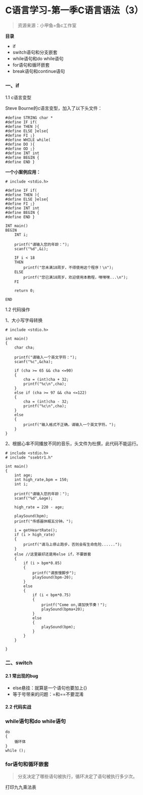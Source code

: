 # C语言学习-第一季C语言语法（3）

> 资源来源：小甲鱼=鱼c工作室

**目录**

- if
- switch语句和分支嵌套
- while语句和do while语句
- for语句和循环嵌套
- break语句和continue语句

### 一、if ###

1.1 c语言变型

Steve Bourne的c语言变型，加入了以下头文件：

	#define STRING char *
	#define IF if(
	#define THEN ){
	#define ELSE }else{
	#define FI ;}
	#define WHILE while(
	#define DO ){
	#define OD ;}
	#define INT int
	#define BEGIN {
	#define END }

**一个小案例应用：**

	# include <stdio.h>
	
	#define IF if(
	#define THEN ){ 
	#define ELSE }else{ 
	#define FI ;}
	#define INT int
	#define BEGIN {
	#define END }
	
	INT main() 
	BEGIN
		INT i;
		
		printf("请输入您的年龄：");
		scanf("%d",&i);
		
		IF i < 18
		THEN 
			printf("您未满18周岁，不得使用这个程序！\n");
		ELSE
			printf("您已满18周岁，欢迎使用本教程，嘿嘿嘿...\n");
		FI
		
		return 0;
	
	END

1.2 代码操作

1、大小写字母转换

	# include <stdio.h>
	
	int main()
	{
		char cha;
		
		printf("请输入一个英文字符：");
		scanf("%c",&cha);
		
		if (cha >= 65 && cha <=90)
		{
			cha = (int)cha + 32;
			printf("%c\n",cha);
		}
		else if (cha >= 97 && cha <=122)
		{
			cha = (int)cha - 32;
			printf("%c\n",cha);
		}
		else
		{
			printf("输入格式不正确，请输入一个英文字符。");
		}
	}

2、根据心率不同播放不同的音乐，头文件为杜撰，此代码不能运行。

	# include <stdio.h>
	# include "ssebtr1.h"
	
	int main()
	{
		int age;
		int high_rate,bpm = 150;
		int i;
		
		printf("请输入您的年龄：");
		scanf("%d",&age);
		
		high_rate = 220 - age;
		
		playSound(bpm);
		printf("传感器休眠五分钟。");
		
		i = getHeartRate();
		if (i > high_rate)
		{
			printf("请马上停止跑步，否则会有生命危险......");
		}
		else //这里最好还是用else if，不要嵌套 
		{
			if (i > bpm*0.85)
			{
				printf("请放慢脚步");
				playSound(bpm-20);
			}
			else
			{
				if (i < bpm*0.75)
				{
					printf("Come on,请加快节奏！");
					playSound(bpma+20);
				}
				else
				{
					playSound(bpm);
				}
			}
		}
			
	}



### 二、switch ###

#### 2.1 常出现的bug ####

- else悬挂：就算是一个语句也要加上{}
- 等于号带来的问题：=和==不要混淆

#### 2.2 代码实战 ####



### while语句和do while语句 ###

	do 
	{
		循环体
	}
	while ();

### for语句和循环嵌套 ###

> 分支决定了哪些语句被执行，循环决定了语句被执行多少次。

打印九九乘法表